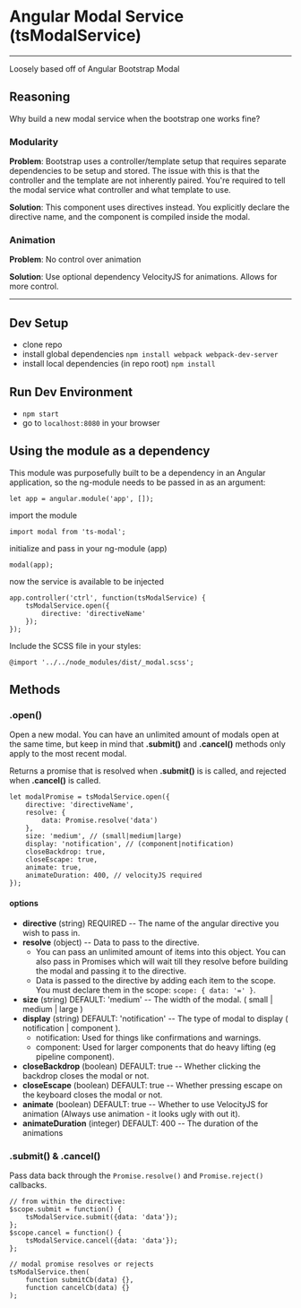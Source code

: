 # Angular Modal Service (tsModalService)
------

Loosely based off of Angular Bootstrap Modal

## Reasoning

Why build a new modal service when the bootstrap one works fine?

### Modularity

**Problem**: Bootstrap uses a controller/template setup that requires separate dependencies to be setup and stored. The issue with this is that the controller and the template are not inherently paired. You're required to tell the modal service what controller and what template to use.

**Solution**: This component uses directives instead. You explicitly declare the directive name, and the component is compiled inside the modal.

### Animation

**Problem**: No control over animation

**Solution**: Use optional dependency VelocityJS for animations. Allows for more control.


----

## Dev Setup

 - clone repo
 - install global dependencies `npm install webpack webpack-dev-server`
 - install local dependencies (in repo root) `npm install`

## Run Dev Environment

 - `npm start`
 - go to `localhost:8080` in your browser

## Using the module as a dependency

This module was purposefully built to be a dependency in an Angular application, so the ng-module needs to be passed in as an argument:

    let app = angular.module('app', []);
    
import the module

    import modal from 'ts-modal';
    
initialize and pass in your ng-module (app)

    modal(app);
    
now the service is available to be injected

    app.controller('ctrl', function(tsModalService) {
        tsModalService.open({
            directive: 'directiveName'
        });
    });

Include the SCSS file in your styles:

    @import '../../node_modules/dist/_modal.scss';


## Methods

### .open()

Open a new modal. You can have an unlimited amount of modals open at the same time, but keep in mind that **.submit()** and **.cancel()** methods only apply to the most recent modal.

Returns a promise that is resolved when **.submit()** is is called, and rejected when **.cancel()** is called.

    let modalPromise = tsModalService.open({
        directive: 'directiveName',
        resolve: {
            data: Promise.resolve('data')
        },
        size: 'medium', // (small|medium|large)
        display: 'notification', // (component|notification)
        closeBackdrop: true,
        closeEscape: true,
        animate: true,
        animateDuration: 400, // velocityJS required
    });


#### options

 - **directive** (string) REQUIRED -- The name of the angular directive you wish to pass in.
 - **resolve** (object) -- Data to pass to the directive.
     - You can pass an unlimited amount of items into this object. You can also pass in Promises which will wait till they resolve before building the modal and passing it to the directive.
     - Data is passed to the directive by adding each item to the scope. You must declare them in the scope: `scope: { data: '=' }`.
 - **size** (string) DEFAULT: 'medium' -- The width of the modal. ( small | medium | large )
 - **display** (string) DEFAULT: 'notification' -- The type of modal to display ( notification | component ).
     - notification: Used for things like confirmations and warnings.
     - component: Used for larger components that do heavy lifting (eg pipeline component).
 - **closeBackdrop** (boolean) DEFAULT: true -- Whether clicking the backdrop closes the modal or not.
 - **closeEscape** (boolean) DEFAULT: true -- Whether pressing escape on the keyboard closes the modal or not.
 - **animate** (boolean) DEFAULT: true -- Whether to use VelocityJS for animation (Always use animation - it looks ugly with out it).
 - **animateDuration** (integer) DEFAULT: 400 -- The duration of the animations

### .submit() & .cancel()

Pass data back through the `Promise.resolve()` and `Promise.reject()` callbacks.

    // from within the directive:
    $scope.submit = function() {
        tsModalService.submit({data: 'data'});
    };
    $scope.cancel = function() {
        tsModalService.cancel({data: 'data'});
    };

    // modal promise resolves or rejects
    tsModalService.then(
        function submitCb(data) {},
        function cancelCb(data) {}
    );
